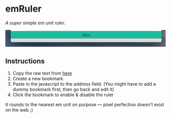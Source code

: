 # emRuler
*A super simple em unit ruler.*

![Screenshot](screenshot.png)

## Instructions

1. Copy the raw text from [here](https://raw.githubusercontent.com/iest/emRuler/master/bookmarklet.js)
2. Create a new bookmark
3. Paste in the javascript to the address field. (You might have to add a dummy bookmark first, then go back and edit it)
4. Click the bookmark to enable & disable the ruler

It rounds to the nearest em unit on purpose — pixel perfection doesn't exist on the web ;)
